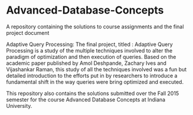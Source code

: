 # Advanced-Database-Concepts
A repository containing the solutions to course assignments and the final project document


Adaptive Query Processing: 
The final project, titled : Adaptive Query Processing is a study of the multiple techniques involved to alter the paradigm of optimization
and then execution of queries. Based on the academic paper published by Amol Deshpande, Zachary Ives and Vijashankar Raman, this study of 
all the techniques involved was a fun but detailed introduction to the efforts put in by researchers to introduce a fundamental shift in
the way queries were bring optimized and executed.

This repository also contains the solutions submitted over the Fall 2015 semester for the course Advanced Database Concepts at 
Indiana University.
